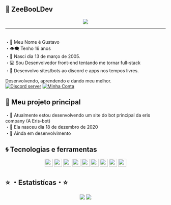 ## 💭 ZeeBooLDev

<p align="center">
    <img src="https://media.discordapp.net/attachments/828723434074013757/858058463144968242/20210625_155501.png"/>
</p> 

---

</br>
 ・👦 Meu Nome é Gustavo<br>
 ・👁‍🗨 Tenho 16 anos<br>
 ・📅 Nasci dia 13 de março de 2005.<br>
 ・💻 Sou Desenvolvedor front-end tentando me tornar full-stack<br>
 ・🤖 Desenvolvo sites/bots ao discord e apps nos tempos livres.
  
Desenvolvendo, aprendendo e dando meu melhor.
</br>
<a href="https://discord.gg/N25Cswk2nZ"><img src="https://img.shields.io/discord/717378706976276522?style=flat&labelColor=7289da&logo=discord&logoColor=white" alt="Discord server" /></a> 
<a href="https://discord.com/users/394487420961161216"><img src="https://img.shields.io/badge/-@JhonyBoy230cm%235643-4169E1?style=flat&labelColor=7289da&logo=discord&logoColor=white" alt="Minha Conta" /></a>

## 🌟 Meu projeto principal
 ・💓 Atualmente estou desenvolvendo um site do bot principal da eris company (A Eris-bot)<br>
 ・🤖 Ela nasceu dia 18 de dezembro de 2020<br>
 ・🎊 Ainda em desenvolvimento<br>

## 🌀 Tecnologias e ferramentas

<p align="center">
<img src="https://img.shields.io/badge/javascript-%23F7DF1E.svg?&style=for-the-badge&logo=javascript&logoColor=black" height="25"/>
<img src="https://img.shields.io/badge/Html-ffa500.svg?style=for-the-badge&logo=html5&logoColor=white" height="25" />
<img src="https://img.shields.io/badge/Css-7273ff.svg?style=for-the-badge&logo=css3&logoColor=white" height="25" />
<img src="https://img.shields.io/badge/node.js%20-%2343853D.svg?&style=for-the-badge&logo=node.js&logoColor=white" height="25"/>
<img src="https://img.shields.io/badge/React-blue.svg?style=for-the-badge&logo=react&logoColor=white" height="25" />
 <img src="https://img.shields.io/badge/git-%23F7DF1E.svg?&style=for-the-badge&logo=git&logoColor=black" height="25"/>
 <img src="https://img.shields.io/badge/php-blue.svg?&style=for-the-badge&logo=php&logoColor=white" height="25"/>
<img src="https://img.shields.io/badge/python%20-%2343853D.svg?&style=for-the-badge&logo=python&logoColor=white" height="25"/>
<img src="https://img.shields.io/badge/sql-ffa500.svg?style=for-the-badge&logo=mysql&logoColor=white" height="25" />

</p> 

## ⭐ ・Estatistícas・⭐

<p align="center">
  <img src="https://github-readme-stats.vercel.app/api?username=devzeebool&show_icons=true&theme=tokyonight&line_height=27" />
  <img src="https://github-readme-stats.vercel.app/api/top-langs/?username=devzeebool&hide=batchfile&theme=tokyonight" />
</p>

